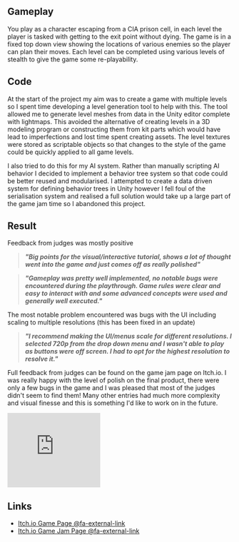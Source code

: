 ## Gameplay

You play as a character escaping from a CIA prison cell, in each level the player is tasked with getting to the exit point without dying. The game is in a fixed top down view showing the locations of various enemies so the player can plan their moves. Each level can be completed using various levels of stealth to give the game some re-playability.

## Code

At the start of the project my aim was to create a game with multiple levels so I spent time developing a level generation tool to help with this. The tool allowed me to generate level meshes from data in the Unity editor complete with lightmaps. This avoided the alternative of creating levels in a 3D modeling program or constructing them from kit parts which would have lead to imperfections and lost time spent creating assets. The level textures were stored as scriptable objects so that changes to the style of the game could be quickly applied to all game levels.

I also tried to do this for my AI system. Rather than manually scripting AI behavior I decided to implement a behavior tree system so that code could be better reused and modularised. I attempted to create a data driven system for defining behavior trees in Unity however I fell foul of the serialisation system and realised a full solution would take up a large part of the game jam time so I abandoned this project.

## Result

Feedback from judges was mostly positive

> ***"Big points for the visual/interactive tutorial, shows a lot of thought went into the game and just comes off as really polished"***
<!-- -->
> ***"Gameplay was pretty well implemented, no notable bugs were encountered during the playthrough. Game rules were clear and easy to interact with and some advanced concepts were used and generally well executed."***
<!-- -->

The most notable problem encountered was bugs with the UI including scaling to multiple resolutions (this has been fixed in an update)

> ***"I recommend making the UI/menus scale for different resolutions. I selected 720p from the drop down menu and I wasn't able to play as buttons were off screen. I had to opt for the highest resolution to resolve it."***

 Full feedback from judges can be found on the game jam page on Itch.io. I was really happy with the level of polish on the final product, there were only a few bugs in the game and I was pleased that most of the judges didn't seem to find them! Many other entries had much more complexity and visual finesse and this is something I'd like to work on in the future.

<iframe frameborder="0" src="https://itch.io/embed/330180?linkback=true" width="208" height="167"></iframe>

## Links
* [Itch.io Game Page @fa-external-link ](https://nick-pearson.itch.io/escape-from-the-cia)
* [Itch.io Game Jam Page @fa-external-link ](https://itch.io/jam/search-for-a-star-game-dev-challenge-2019/rate/330180)
